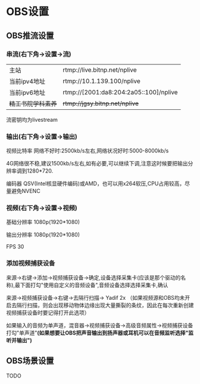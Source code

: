 # OBS设置

## OBS推流设置

### 串流(右下角->设置->流)

|||
|-|-|
|主站|rtmp://live.bitnp.net/nplive|
|当前ipv4地址|rtmp://10.1.139.100/nplive|
|当前ipv6地址|rtmp://[2001:da8:204:2a05::100]/nplive|
|~~精工书院学科素养~~|~~rtmp://jgsy.bitnp.net/nplive~~|

流密钥均为livestream

### 输出(右下角->设置->输出)

视频比特率 网络不好时:2500kb/s左右,网络状况好时:5000-8000kb/s

4G网络很不稳,建议1500kb/s左右,如有必要,可以继续下调,注意这时候要把输出分辨率调到1280*720.

编码器 QSV(Intel核显硬件编码)或AMD，也可以用x264软压,CPU占用较高，尽量避免NVENC

### 视频(右下角->设置->视频)

基础分辨率 1080p(1920*1080)

输出分辨率 1080p(1920*1080)

FPS 30

### 添加视频捕获设备

来源->右键->添加->视频捕获设备->确定,设备选择采集卡(应该是那个驱动的名称),最下面打勾"使用自定义的音频设备",音频设备选择选择采集卡,确认

来源->视频捕获设备->右键->去隔行扫描-> Yadif 2x （如果视频源和OBS均未开启去隔行扫描，则会出现移动物体边缘出现大量撕裂的条纹，因此在每次重新创建视频捕获设备时要记得打开此选项）

如果输入的音频为单声道，混音器->视频捕获设备->高级音频属性->视频捕获设备打勾"单声道"**(如果想要让OBS把声音输出到扬声器或耳机可以在音频监听选择"监听并输出")**

## OBS场景设置

TODO
